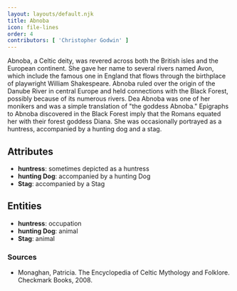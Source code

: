 ```yaml
---
layout: layouts/default.njk
title: Abnoba
icon: file-lines
order: 4
contributors: [ 'Christopher Godwin' ]
---
```

Abnoba, a Celtic deity, was revered across both the British isles and the European continent. She gave her name to several rivers named Avon, which include the famous one in England that flows through the birthplace of playwright William Shakespeare. Abnoba ruled over the origin of the Danube River in central Europe and held connections with the Black Forest, possibly because of its numerous rivers. Dea Abnoba was one of her monikers and was a simple translation of "the goddess Abnoba." Epigraphs to Abnoba discovered in the Black Forest imply that the Romans equated her with their forest goddess Diana. She was occasionally portrayed as a huntress, accompanied by a hunting dog and a stag.

## Attributes

- **huntress**: sometimes depicted as a huntress
- **hunting Dog**: accompanied by a hunting Dog
- **Stag**: accompanied by a Stag

## Entities

- **huntress**: occupation
- **hunting Dog**: animal
- **Stag**: animal

### Sources

- Monaghan, Patricia. The Encyclopedia of Celtic Mythology and Folklore. Checkmark Books, 2008.

